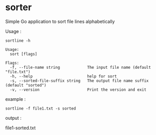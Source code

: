 # sorter
Simple Go application to sort file lines alphabetically

Usage :

```
sortline -h
```

```
Usage:
  sort [flags]

Flags:
  -f, --file-name string            The input file name (default "file.txt")
  -h, --help                        help for sort
  -s, --sorted-file-suffix string   The output file name suffix (default "sorted")
  -v, --version                     Print the version and exit
```

example : 

```
sortline -f file1.txt -s sorted
```

output :

file1-sorted.txt

